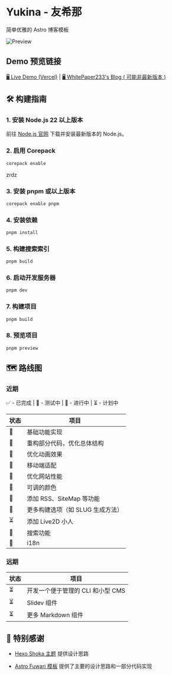 # Yukina - 友希那

简单优雅的 Astro 博客模板

![Preview](https://s2.loli.net/2025/01/26/S4URrsj9TFgOKAp.webp)

## Demo 预览链接

[🖥️ Live Demo (Vercel)](https://yukina-blog.vercel.app) |
[🖥️ WhitePaper233's Blog ( 可能非最新版本 )](https://whitepaper233.top/)

## 🛠️ 构建指南

### 1. 安装 Node.js 22 以上版本

前往 [Node.js 官网](https://nodejs.org/) 下载并安装最新版本的 Node.js。

### 2. 启用 Corepack

```bash
corepack enable
```
zrdz

### 3. 安装 pnpm 或以上版本

```bash
corepack enable pnpm
```

### 4. 安装依赖

```bash
pnpm install
```

### 5. 构建搜索索引

```bash
pnpm build
```

### 6. 启动开发服务器

```bash
pnpm dev
```

### 7. 构建项目

```bash
pnpm build
```

### 8. 预览项目

```bash
pnpm preview
```

## 🗺️ 路线图

### 近期

✅ - 已完成 | 🧪 - 测试中 | 🚧 - 进行中 | ⏳ - 计划中

| 状态 | 项目                             |
| ---- | -------------------------------- |
| 🧪   | 基础功能实现                     |
| 🧪   | 重构部分代码，优化总体结构       |
| 🧪   | 优化动画效果                     |
| 🧪   | 移动端适配                       |
| 🚧   | 优化网站性能                     |
| 🧪   | 可调的颜色                       |
| 🧪   | 添加 RSS、SiteMap 等功能         |
| 🧪   | 更多构建选项（如 SLUG 生成方法） |
| ⏳   | 添加 Live2D 小人                 |
| 🧪   | 搜索功能                         |
| 🧪   | i18n                             |

### 远期

| 状态 | 项目                              |
| ---- | --------------------------------- |
| ⏳   | 开发一个便于管理的 CLI 和小型 CMS |
| ⏳   | Slidev 组件                       |
| ⏳   | 更多 Markdown 组件                |

## 🙏 特别感谢

- [Hexo Shoka 主题](https://github.com/amehime/hexo-theme-shoka) 提供设计思路

- [Astro Fuwari 模板](https://github.com/saicaca/fuwari) 提供了主要的设计思路和一部分代码实现
